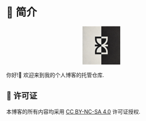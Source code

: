 # 📖 简介

<div align="center"><img src="./static/favicon.webp" alt="favicon" style="width: 20%;"></div>

你好!👋 欢迎来到我的个人博客的托管仓库.

## 📄 许可证

<p xmlns:cc="http://creativecommons.org/ns#" xmlns:dct="http://purl.org/dc/terms/">
<span property="dct:title">本博客的所有内容</span>均采用 <a href="https://creativecommons.org/licenses/by-nc-sa/4.0/?ref=chooser-v1" target="_blank" rel="license noopener noreferrer" style="display:inline-block;">CC BY-NC-SA 4.0</a> 许可证授权.
</p>
